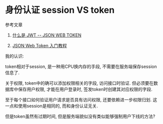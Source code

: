 # 身份认证 session VS token

参考文章

1. [什么是 JWT -- JSON WEB TOKEN](https://www.jianshu.com/p/576dbf44b2ae)

2. [JSON Web Token 入门教程](http://www.ruanyifeng.com/blog/2018/07/json_web_token-tutorial.html)

我的认识: 

token相对于session, 是一种用CPU换内存的手段, 不需要在服务端保存session信息了.

关于权限, token中的确可以添加权限相关的字段, 访问接口时验证. 但必须要在数据库中保存用户权限, 才能在用户登录时, 签发token时创建其对应权限的字段.

至于每个接口如何验证用户请求是否具有访问权限, 还要依赖进一步权限归划. 这一点和使用session是相同的, 而和身份认证无关.

但是token虽然有过期时间, 但是服务端貌似没有类似能够强制用户下线的方法?
